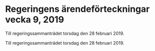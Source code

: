 # Regeringens ärendeförteckningar vecka 9, 2019

Till regeringssammanträdet torsdag den 28 februari 2019.

Till regeringssammanträdet torsdag den 28 februari 2019.
